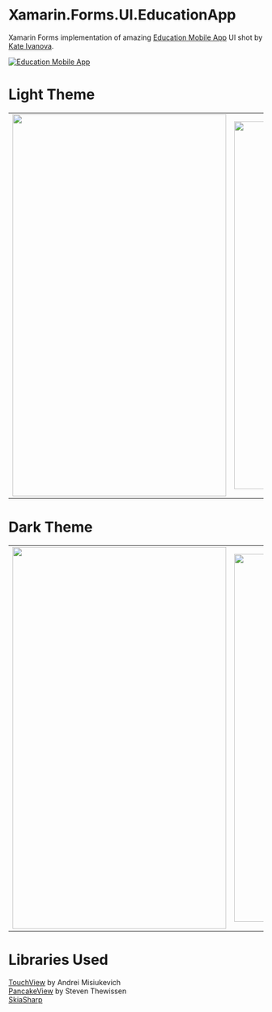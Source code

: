 # Xamarin.Forms.UI.EducationApp
Xamarin Forms implementation of amazing [Education Mobile App](https://dribbble.com/shots/10478939-Education-Mobile-App) UI shot by [Kate Ivanova](https://dribbble.com/i_kate_v).  

[![Education Mobile App](https://github.com/kamisaur/Xamarin.Forms.UI.EducationApp/blob/master/design/education_mobile_app_shot.png)](https://dribbble.com/shots/10478939-Education-Mobile-App)

# Light Theme
<html>
  <table style="width:100%">
    <tr>
      <td><img src="https://github.com/kamisaur/Xamarin.Forms.UI.EducationApp/blob/master/recordings/ios_light_theme.gif" width="422px" height="753px"></td>
      <td><img src="https://github.com/kamisaur/Xamarin.Forms.UI.EducationApp/blob/master/recordings/android_light_theme.gif" width="346px" height="725px"  ></td>
    </tr>
  </table>
</html>

# Dark Theme
<html>
  <table style="width:100%">
    <tr>
      <td><img src="https://github.com/kamisaur/Xamarin.Forms.UI.EducationApp/blob/master/recordings/ios_dark_theme.gif" width="422px" height="753px"></td>
      <td><img src="https://github.com/kamisaur/Xamarin.Forms.UI.EducationApp/blob/master/recordings/android_dark_theme.gif" width="346px" height="725px"  ></td>
    </tr>
  </table>
</html>

# Libraries Used 

[TouchView](https://github.com/AndreiMisiukevich/TouchEffect)   by Andrei Misiukevich \
[PancakeView](https://github.com/sthewissen/Xamarin.Forms.PancakeView)  by Steven Thewissen \
[SkiaSharp](https://github.com/mono/SkiaSharp)

